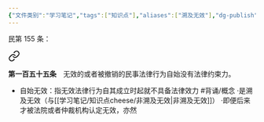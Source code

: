 ```yaml
---
{"文件类别":"学习笔记","tags":["知识点"],"aliases":["溯及无效"],"dg-publish":true,"permalink":"/学习笔记/知识点cheese/法律行为自始无效/","dgPassFrontmatter":true,"created":"2024-07-18T11:23:58.214+08:00","updated":"2024-09-11T12:03:13.644+08:00"}
---
```


民第 155 条：
<div class="transclusion internal-embed is-loaded"><a class="markdown-embed-link" href="////#t0155" aria-label="Open link"><svg xmlns="http://www.w3.org/2000/svg" width="24" height="24" viewBox="0 0 24 24" fill="none" stroke="currentColor" stroke-width="2" stroke-linecap="round" stroke-linejoin="round" class="svg-icon lucide-link"><path d="M10 13a5 5 0 0 0 7.54.54l3-3a5 5 0 0 0-7.07-7.07l-1.72 1.71"></path><path d="M14 11a5 5 0 0 0-7.54-.54l-3 3a5 5 0 0 0 7.07 7.07l1.71-1.71"></path></svg></a><div class="markdown-embed">



**第一百五十五条**　无效的或者被撤销的民事法律行为自始没有法律约束力。 

</div></div>

- 自始无效：指无效法律行为自其成立时起就不具备法律效力 #背诵/概念 
·是溯及无效（与[[学习笔记/知识点cheese/非溯及无效\|非溯及无效]]）
·即便后来才被法院或者仲裁机构认定无效，亦然